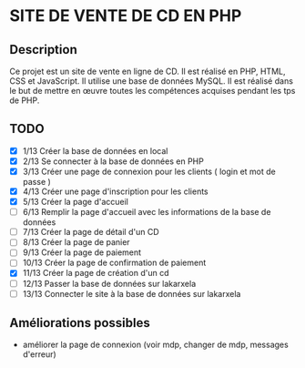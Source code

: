 # SITE DE VENTE DE CD EN PHP

## Description
Ce projet est un site de vente en ligne de CD. Il est réalisé en PHP, HTML, CSS et JavaScript. Il utilise une base de données MySQL. 
Il est réalisé dans le but de mettre en œuvre toutes les compétences acquises pendant les tps de PHP.

## TODO
- [x] 1/13  Créer la base de données en local
- [x] 2/13  Se connecter à la base de données en PHP
- [x] 3/13  Créer une page de connexion pour les clients ( login et mot de passe )
- [x] 4/13  Créer une page d'inscription pour les clients
- [x] 5/13  Créer la page d'accueil
- [ ] 6/13  Remplir la page d'accueil avec les informations de la base de données
- [ ] 7/13  Créer la page de détail d'un CD
- [ ] 8/13  Créer la page de panier
- [ ] 9/13  Créer la page de paiement
- [ ] 10/13 Créer la page de confirmation de paiement
- [x] 11/13 Créer la page de création d'un cd
- [ ] 12/13 Passer la base de données sur lakarxela
- [ ] 13/13 Connecter le site à la base de données sur lakarxela

## Améliorations possibles

- améliorer la page de connexion (voir mdp, changer de mdp, messages d'erreur)